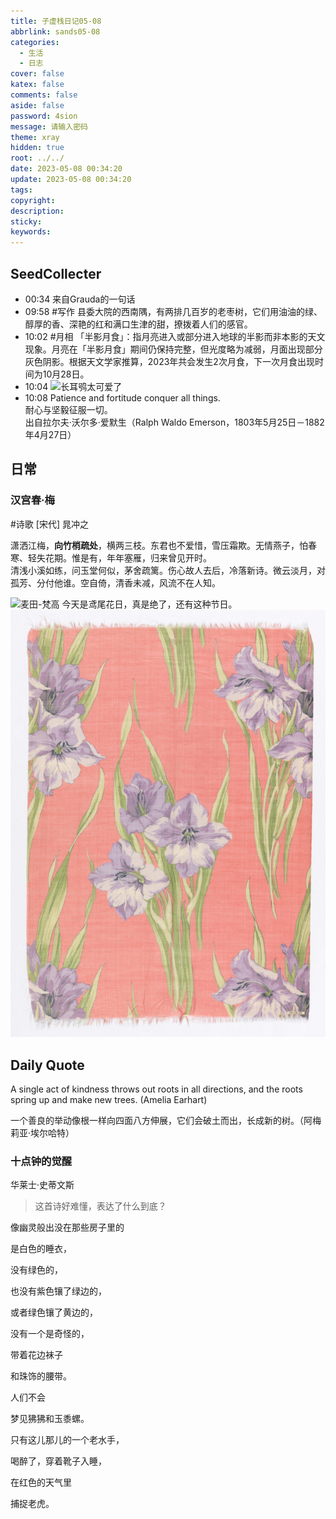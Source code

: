 ```yaml
---
title: 子虚栈日记05-08
abbrlink: sands05-08
categories:
  - 生活
  - 日志
cover: false
katex: false
comments: false
aside: false
password: 4sion 
message: 请输入密码
theme: xray
hidden: true
root: ../../
date: 2023-05-08 00:34:20
update: 2023-05-08 00:34:20
tags:
copyright:
description:
sticky:
keywords:
---
```


## SeedCollecter
- 00:34 来自Grauda的一句话
- 09:58 #写作 县委大院的西南隅，有两排几百岁的老枣树，它们用油油的绿、醇厚的香、深艳的红和满口生津的甜，撩拨着人们的感官。
- 10:02 #月相 「半影月食」：指月亮进入或部分进入地球的半影而非本影的天文现象。月亮在「半影月食」期间仍保持完整，但光度略为减弱，月面出现部分灰色阴影。根据天文学家推算，2023年共会发生2次月食，下一次月食出现时间为10月28日。
- 10:04 ![长耳鸮太可爱了](https://pic.yupoo.com/fotomag/469e050b/39d123b9.jpg)
- 10:08 Patience and fortitude conquer all things.<br>耐心与坚毅征服一切。<br>出自拉尔夫·沃尔多·爱默生（Ralph Waldo Emerson，1803年5月25日－1882年4月27日）


## 日常
### 汉宫春·梅
#诗歌 
[宋代] 晁冲之

潇洒江梅，**向竹梢疏处**，横两三枝。东君也不爱惜，雪压霜欺。无情燕子，怕春寒、轻失花期。惟是有，年年塞雁，归来曾见开时。   
清浅小溪如练，问玉堂何似，茅舍疏篱。伤心故人去后，冷落新诗。微云淡月，对孤芳、分付他谁。空自倚，清香未减，风流不在人知。

![麦田-梵高](https://s3-eu-west-1.amazonaws.com/dailyartartwork/img-2023012963d6b6a465eb1_ipad)
今天是鸢尾花日，真是绝了，还有这种节日。
![by 索菲亚·克朗菲尔德 (Sophia Crownfield)](../../../images/20230506/Pasted%20image%2020230508100927.png)

## Daily Quote  

A single act of kindness throws out roots in all directions, and the roots spring up and make new trees. (Amelia Earhart)

一个善良的举动像根一样向四面八方伸展，它们会破土而出，长成新的树。（阿梅莉亚·埃尔哈特）

### 十点钟的觉醒
华莱士·史蒂文斯
> 这首诗好难懂，表达了什么到底？

像幽灵般出没在那些房子里的

是白色的睡衣，

没有绿色的，

也没有紫色镶了绿边的，

或者绿色镶了黄边的，

没有一个是奇怪的，

带着花边袜子

和珠饰的腰带。

人们不会

梦见狒狒和玉黍螺。

只有这儿那儿的一个老水手，

喝醉了，穿着靴子入睡，

在红色的天气里

捕捉老虎。